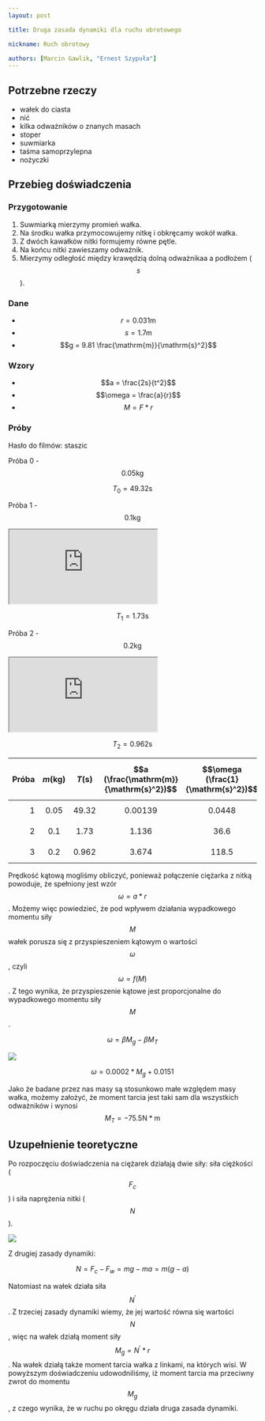```yaml
---
layout: post

title: Druga zasada dynamiki dla ruchu obrotowego

nickname: Ruch obrotowy

authors: [Marcin Gawlik, "Ernest Szypuła"]
---
```


## Potrzebne rzeczy

- wałek do ciasta
- nić
- kilka odważników o znanych masach
- stoper
- suwmiarka
- taśma samoprzylepna
- nożyczki

## Przebieg doświadczenia

### Przygotowanie

1. Suwmiarką mierzymy promień wałka.
2. Na środku wałka przymocowujemy nitkę i obkręcamy wokół wałka.
3. Z dwóch kawałków nitki formujemy równe pętle.
4. Na końcu nitki zawieszamy odważnik.
5. Mierzymy odległość między krawędzią dolną odważnikaa a podłożem ($$ s $$).

### Dane

- $$r = 0.031 \mathrm{m}$$
- $$s = 1.7 \mathrm{m}$$
- $$g = 9.81 \frac{\mathrm{m}}{\mathrm{s}^2}$$

### Wzory

- $$a = \frac{2s}{t^2}$$
- $$\omega = \frac{a}{r}$$
- $$M = F * r$$

### Próby

Hasło do filmów: staszic

Próba 0 - $$0.05 \mathrm{kg}$$

$$ T_0 = 49.32 \mathrm{s} $$

Próba 1 - $$0.1 \mathrm{kg}$$

<div class="video-container"><iframe src="https://player.vimeo.com/video/147236608?title=0&byline=0" webkitallowfullscreen mozallowfullscreen></iframe></div>

$$ T_1 = 1.73 \mathrm{s} $$

Próba 2 - $$0.2 \mathrm{kg}$$

<div class="video-container"><iframe src="https://player.vimeo.com/video/147236674?title=0&byline=0" webkitallowfullscreen mozallowfullscreen></iframe></div>

$$ T_2 = 0.962 \mathrm{s} $$

| Próba | $$m (\mathrm{kg})$$ | $$T (\mathrm{s})$$ | $$a (\frac{\mathrm{m}}{\mathrm{s}^2})$$ | $$\omega (\frac{1}{\mathrm{s}^2})$$ | $$M (\mathrm{N} * \mathrm{m})$$ |
| -----:| -------------------:| ------------------:| -------------------------------------:| -----------------------------------:| -----------------------------:|
| 1 | $$0.05$$ | $$49.32$$ | $$0.00139$$ | $$0.0448$$ | $$0.015203345$$ |
| 2 | $$0.1$$ | $$1.73$$ | $$1.136$$ | $$36.6$$ | $$0.0268894$$ |
| 3 | $$0.2$$ | $$0.962$$ | $$3.674$$ | $$118.5$$ | $$0.0380432$$ |

Prędkość kątową mogliśmy obliczyć, ponieważ połączenie ciężarka z nitką powoduje, że spełniony jest wzór $$\omega = a * r$$. Możemy więc powiedzieć, że pod wpływem działania wypadkowego momentu siły $$M$$ wałek porusza się z przyspieszeniem kątowym o wartości $$\omega$$, czyli $$\omega = f(M)$$. Z tego wynika, że przyspieszenie kątowe jest proporcjonalne do wypadkowego momentu siły $$M$$.

$$\omega = \beta M_g - \beta M_T$$

<div class="row"><div class="col s6"><img class="materialboxed responsive-img" src="https://aww.moe/fpduul.png"></div></div>

$$\omega = 0.0002 * M_g + 0.0151$$

Jako że badane przez nas masy są stosunkowo małe względem masy wałka, możemy założyć, że moment tarcia jest taki sam dla wszystkich odważników i wynosi $$M_T = -75.5 \mathrm{N} * \mathrm{m}$$

## Uzupełnienie teoretyczne

Po rozpoczęciu doświadczenia na ciężarek działają dwie siły: siła ciężkości ($$F_c$$) i siła naprężenia nitki ($$N$$).

<div class="row"><div class="col s6"><img class="materialboxed responsive-img" src="https://aww.moe/y0ldih.png"></div></div>

Z drugiej zasady dynamiki:

$$N = F_c - F_w = mg-ma = m(g-a)$$

Natomiast na wałek działa siła $$N^{\prime}$$. Z trzeciej zasady dynamiki wiemy, że jej wartość równa się wartości $$N$$, więc na wałek działą moment siły $$M_g = N^{\prime} * r$$. Na wałek działą także moment tarcia wałka z linkami, na których wisi. W powyższym doświadczeniu udowodniliśmy, iż moment tarcia ma przeciwny zwrot do momentu $$M_g$$, z czego wynika, że w ruchu po okręgu działa druga zasada dynamiki.

